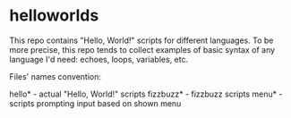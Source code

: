 # helloworlds
This repo contains "Hello, World!" scripts for different languages.
To be more precise, this repo tends to collect examples of basic syntax
of any language I'd need: echoes, loops, variables, etc.

Files' names convention:

hello*		- actual "Hello, World!" scripts
fizzbuzz*	- fizzbuzz scripts
menu*		- scripts prompting input based on shown menu 
